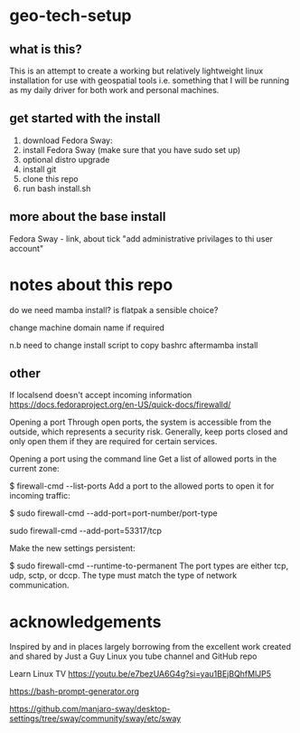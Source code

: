 # geo-tech-setup
## what is this?
This is an attempt to create a working but relatively lightweight linux installation for use with geospatial tools i.e. something that I will be running as my daily driver for both work and personal machines.

## get started with the install 
1) download Fedora Sway:
2) install Fedora Sway (make sure that you have sudo set up)
3) optional distro upgrade
4) install git
5) clone this repo 
6) run bash install.sh

## more about the base install
Fedora Sway - link, about
tick "add administrative privilages to thi user account"

# notes about this repo 
do we need mamba install?
is flatpak a sensible choice?

change machine domain name if required


n.b need to change install script to copy bashrc aftermamba install

## other
If localsend doesn't accept incoming information
https://docs.fedoraproject.org/en-US/quick-docs/firewalld/

Opening a port
Through open ports, the system is accessible from the outside, which represents a security risk. Generally, keep ports closed and only open them if they are required for certain services.

Opening a port using the command line
Get a list of allowed ports in the current zone:

$ firewall-cmd --list-ports
Add a port to the allowed ports to open it for incoming traffic:

$ sudo firewall-cmd --add-port=port-number/port-type

sudo firewall-cmd --add-port=53317/tcp

Make the new settings persistent:

$ sudo firewall-cmd --runtime-to-permanent
The port types are either tcp, udp, sctp, or dccp. The type must match the type of network communication.


# acknowledgements
Inspired by and in places largely borrowing from the excellent work created and shared by Just a Guy Linux you tube channel and GitHub repo

Learn Linux TV https://youtu.be/e7bezUA6G4g?si=yau1BEjBQhfMlJP5

https://bash-prompt-generator.org

https://github.com/manjaro-sway/desktop-settings/tree/sway/community/sway/etc/sway

